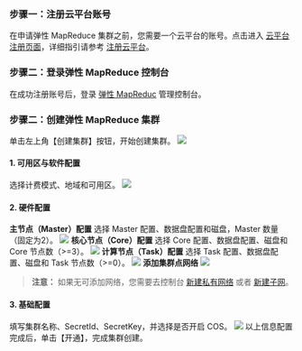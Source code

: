 ### 步骤一：注册云平台账号
在申请弹性 MapReduce 集群之前，您需要一个云平台的账号。点击进入 [云平台注册页面](http://tce.fsphere.cn/register)，详细指引请参考 [注册云平台](http://tce.fsphere.cn/document/product/378/9603)。
### 步骤二：登录弹性 MapReduce 控制台
在成功注册账号后，登录 [弹性 MapReduc](http://tce.fsphere.cn/login?s_url=http%3A%2F%2Fbuy.tce.fsphere.c%2Femr) 管理控制台。
### 步骤二：创建弹性 MapReduce 集群
单击左上角【创建集群】按钮，开始创建集群。
![](https://mc.qcloudimg.com/static/img/57a40ab2b18b3e9bed469f1bce52294b/image.png)
#### 1. 可用区与软件配置
选择计费模式、地域和可用区。
![](https://mc.qcloudimg.com/static/img/a8bd42e25bf768c711f7c2c71144b940/image.png)
#### 2. 硬件配置
**主节点（Master）配置**
选择 Master 配置、数据盘配置和磁盘，Master 数量（固定为2）。
![](https://mc.qcloudimg.com/static/img/8ac5e868e05c761cbee71bf0b7acf0c3/image.png)
**核心节点（Core）配置**
选择 Core 配置、数据盘配置、磁盘和 Core 节点数（>=3）。
![](https://mc.qcloudimg.com/static/img/95def6d8cf76dd23e3674501a1b77f77/image.png)
**计算节点（Task）配置**
选择 Task 配置、数据盘配置、磁盘和 Task 节点数（>=0）。
![](https://mc.qcloudimg.com/static/img/88820c2da4c47603aa633c6e5824cf50/image.png)
**添加集群点网络**
![](https://mc.qcloudimg.com/static/img/60fcf4621caccb709d2a6d07822a2114/image.png)
>**注意：**
>如果无可添加网络，您需要去控制台 [新建私有网络](http://tce.fsphere.cn/document/product/215/8113) 或者 [新建子网](http://tce.fsphere.cn/document/product/215/8114)。

#### 3. 基础配置
填写集群名称、SecretId、SecretKey，并选择是否开启 COS。
![](https://mc.qcloudimg.com/static/img/c83c44f139683db1312697a79aea21a7/image.png)
以上信息配置完成后，单击【开通】，完成集群创建。